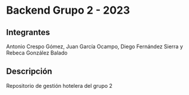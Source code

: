 # Backend Grupo 2 - 2023

## Integrantes
Antonio Crespo Gómez, Juan García Ocampo, Diego Fernández Sierra y Rebeca González Balado

## Descripción
Repositorio de gestión hotelera del grupo 2